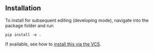 ## Installation

To install for subsequent editing (developing mode), navigate into the package folder and run

```
pip install -e .
```

If available, see how to [install this via the VCS](https://pip.pypa.io/en/stable/topics/vcs-support/).